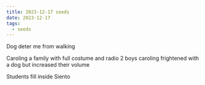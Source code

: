 ```yaml
---
title: 2023-12-17 seeds
date: 2023-12-17
tags:
  - seeds
---
```

Dog deter me from walking

Caroling a family with full costume and radio
 2 boys caroling frightened with a dog but increased their volume

Students fill inside Siento